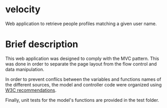 # velocity
Web application to retrieve people profiles matching a given user name.

# Brief description
This web application was designed to comply with the MVC pattern. This was done in order to separate the page layout from the flow control and data manipulation.

In order to prevent conflics between the variables and functions names of the different sources, the model and controller code were organized using [W3C recommendations](http://www.w3.org/wiki/JavaScript_best_practices#Avoid_globals).

Finally, unit tests for the model's functions are provided in the test folder.
